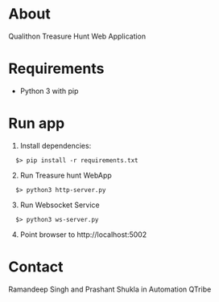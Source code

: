 # About
Qualithon Treasure Hunt Web Application

# Requirements
 - Python 3 with pip

# Run app
1. Install dependencies:
```
  $> pip install -r requirements.txt
```
2. Run Treasure hunt WebApp
```
  $> python3 http-server.py
```
3. Run Websocket Service
```
  $> python3 ws-server.py
```
4. Point browser to http://localhost:5002

# Contact
Ramandeep Singh and Prashant Shukla in Automation QTribe
